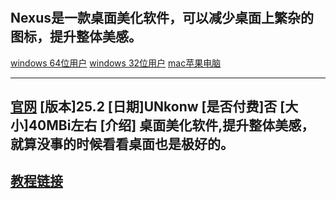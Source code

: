 #
Nexus是一款桌面美化软件，可以减少桌面上繁杂的图标，提升整体美感。
-------------
[windows 64位用户](https://wwsn.lanzouw.com/iueyi2uj5u2j)
[windows 32位用户](https://wwsn.lanzouw.com/iueyi2uj5u2j)
[mac苹果电脑](Unkonw)

--------------
[官网](https://www.winstep.net/)
[版本]25.2
[日期]UNkonw
[是否付费]否
[大小]40MBi左右
[介绍] 
桌面美化软件,提升整体美感，就算没事的时候看看桌面也是极好的。
------------------
[教程链接](https://www.bilibili.com/video/BV15ePiecEds/)
--------------------